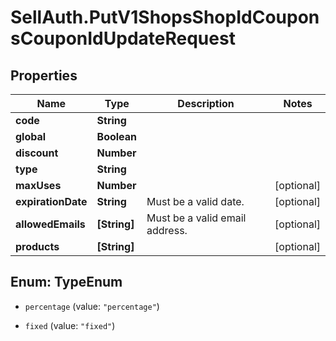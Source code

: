 # SellAuth.PutV1ShopsShopIdCouponsCouponIdUpdateRequest

## Properties

Name | Type | Description | Notes
------------ | ------------- | ------------- | -------------
**code** | **String** |  | 
**global** | **Boolean** |  | 
**discount** | **Number** |  | 
**type** | **String** |  | 
**maxUses** | **Number** |  | [optional] 
**expirationDate** | **String** | Must be a valid date. | [optional] 
**allowedEmails** | **[String]** | Must be a valid email address. | [optional] 
**products** | **[String]** |  | [optional] 



## Enum: TypeEnum


* `percentage` (value: `"percentage"`)

* `fixed` (value: `"fixed"`)




